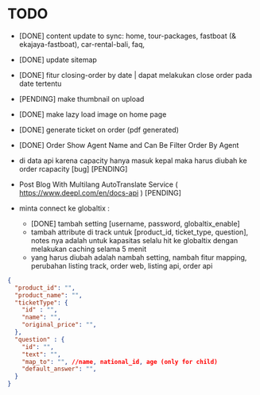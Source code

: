 # TODO

- [DONE] content update to sync: home, tour-packages, fastboat (& ekajaya-fastboat), car-rental-bali, faq,
- [DONE] update sitemap
- [DONE] fitur closing-order by date | dapat melakukan close order pada date tertentu
- [PENDING] make thumbnail on upload
- [DONE] make lazy load image on home page
- [DONE] generate ticket on order (pdf generated)
- [DONE] Order Show Agent Name and Can Be Filter Order By Agent
- di data api karena capacity hanya masuk kepal maka harus diubah ke order rcapacity [bug] [PENDING]
- Post Blog With Multilang AutoTranslate Service ( <https://www.deepl.com/en/docs-api> ) [PENDING]

- minta connect ke globaltix :
  - [DONE] tambah setting [username, password, globaltix_enable]
  - tambah attribute di track untuk [product_id, ticket_type, question], notes nya adalah untuk kapasitas selalu hit ke globaltix dengan melakukan caching selama 5 menit
  - yang harus diubah adalah nambah setting, nambah fitur mapping, perubahan listing track, order web, listing api, order api

```json
{
  "product_id": "",
  "product_name": "",
  "ticketType": {
    "id" : "",
    "name": "",
    "original_price": "",
  },
  "question" : {
    "id": "",
    "text": "",
    "map_to": "", //name, national_id, age (only for child)
    "default_answer": "",
  }
}
```
